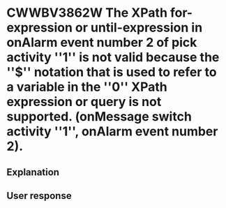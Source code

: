 # CWWBV3862W The XPath for-expression or until-expression in onAlarm event number 2 of pick activity ''1'' is not valid because the ''$'' notation that is used to refer to a variable in the ''0'' XPath expression or query is not supported. (onMessage switch activity ''1'', onAlarm event number 2).

## Explanation

## User response
